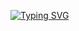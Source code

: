 <a href="https://git.io/typing-svg"><img src="https://readme-typing-svg.demolab.com?font=Fira+Code&pause=1000&width=435&lines=Ol%C3%A1%2C+seja+bem+vindo+ao+meu+GitHub" alt="Typing SVG" align="center"/></a>

